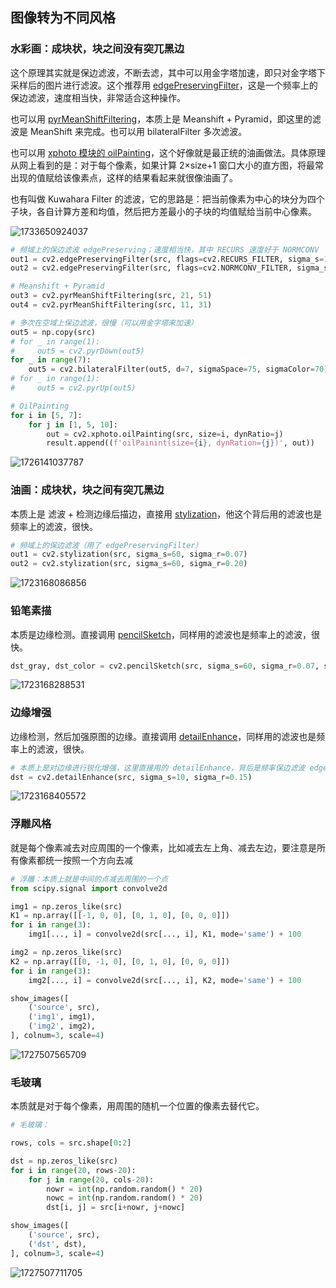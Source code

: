 ## 图像转为不同风格

### 水彩画：成块状，块之间没有突兀黑边

这个原理其实就是保边滤波，不断去滤，其中可以用金字塔加速，即只对金字塔下采样后的图片进行滤波。这个推荐用 [edgePreservingFilter](https://docs.opencv.org/4.x/df/dac/group__photo__render.html)，这是一个频率上的保边滤波，速度相当快，非常适合这种操作。

也可以用 [pyrMeanShiftFiltering](https://docs.opencv.org/4.x/d4/d86/group__imgproc__filter.html#ga9fabdce9543bd602445f5db3827e4cc0)，本质上是 Meanshift + Pyramid，即这里的滤波是 MeanShift 来完成。也可以用 bilateralFilter 多次滤波。

也可以用 [xphoto 模块的 oilPainting](https://docs.opencv.org/4.x/de/daa/group__xphoto.html#gac050a6e876298cb9713cd2c09db9a027)，这个好像就是最正统的油画做法。具体原理从网上看到的是：对于每个像素，如果计算 2×size+1 窗口大小的直方图，将最常出现的值赋给该像素点，这样的结果看起来就很像油画了。

也有叫做 Kuwahara Filter 的滤波，它的思路是：把当前像素为中心的块分为四个子块，各自计算方差和均值，然后把方差最小的子块的均值赋给当前中心像素。

![1733650924037](image/0.3/1733650924037.webp)

```python
# 频域上的保边滤波 edgePreserving；速度相当快，其中 RECURS 速度好于 NORMCONV
out1 = cv2.edgePreservingFilter(src, flags=cv2.RECURS_FILTER, sigma_s=100, sigma_r=0.5)
out2 = cv2.edgePreservingFilter(src, flags=cv2.NORMCONV_FILTER, sigma_s=100, sigma_r=0.5)

# Meanshift + Pyramid
out3 = cv2.pyrMeanShiftFiltering(src, 21, 51)
out4 = cv2.pyrMeanShiftFiltering(src, 11, 31)

# 多次在空域上保边滤波，很慢（可以用金字塔来加速）
out5 = np.copy(src)
# for _ in range(1):
#     out5 = cv2.pyrDown(out5)
for _ in range(7):
    out5 = cv2.bilateralFilter(out5, d=7, sigmaSpace=75, sigmaColor=70)
# for _ in range(1):
#     out5 = cv2.pyrUp(out5)

# OilPainting
for i in [5, 7]:
    for j in [1, 5, 10]:
        out = cv2.xphoto.oilPainting(src, size=i, dynRatio=j)
        result.append((f'oilPainint(size={i}, dynRation={j})', out))
```

![1726141037787](image/0.3/1726141037787.png)

### 油画：成块状，块之间有突兀黑边

本质上是 滤波 + 检测边缘后描边，直接用 [stylization](https://docs.opencv.org/4.x/df/dac/group__photo__render.html)，他这个背后用的滤波也是频率上的滤波，很快。

```python
# 频域上的保边滤波（用了 edgePreservingFilter）
out1 = cv2.stylization(src, sigma_s=60, sigma_r=0.07)
out2 = cv2.stylization(src, sigma_s=60, sigma_r=0.20)
```

![1723168086856](image/0.3/1723168086856.png)

### 铅笔素描

本质是边缘检测。直接调用 [pencilSketch](https://docs.opencv.org/4.x/df/dac/group__photo__render.html)，同样用的滤波也是频率上的滤波，很快。

```python
dst_gray, dst_color = cv2.pencilSketch(src, sigma_s=60, sigma_r=0.07, shade_factor=0.05)
```

![1723168288531](image/0.3/1723168288531.png)

### 边缘增强

边缘检测，然后加强原图的边缘。直接调用 [detailEnhance](https://docs.opencv.org/4.x/df/dac/group__photo__render.html)，同样用的滤波也是频率上的滤波，很快。

```python
# 本质上是对边缘进行锐化增强，这里直接用的 detailEnhance，背后是频率保边滤波 edgePreservingFilter
dst = cv2.detailEnhance(src, sigma_s=10, sigma_r=0.15)
```

![1723168405572](image/0.3/1723168405572.png)

### 浮雕风格

就是每个像素减去对应周围的一个像素，比如减去左上角、减去左边，要注意是所有像素都统一按照一个方向去减

```python
# 浮雕：本质上就是中间的点减去周围的一个点
from scipy.signal import convolve2d

img1 = np.zeros_like(src)
K1 = np.array([[-1, 0, 0], [0, 1, 0], [0, 0, 0]])
for i in range(3):
    img1[..., i] = convolve2d(src[..., i], K1, mode='same') + 100

img2 = np.zeros_like(src)
K2 = np.array([[0, -1, 0], [0, 1, 0], [0, 0, 0]])
for i in range(3):
    img2[..., i] = convolve2d(src[..., i], K2, mode='same') + 100

show_images([
    ('source', src),
    ('img1', img1),
    ('img2', img2),
], colnum=3, scale=4)
```

![1727507565709](image/0.3/1727507565709.png)

### 毛玻璃

本质就是对于每个像素，用周围的随机一个位置的像素去替代它。

```python
# 毛玻璃：

rows, cols = src.shape[0:2]

dst = np.zeros_like(src)
for i in range(20, rows-20):
    for j in range(20, cols-20):
        nowr = int(np.random.random() * 20)
        nowc = int(np.random.random() * 20)
        dst[i, j] = src[i+nowr, j+nowc]

show_images([
    ('source', src),
    ('dst', dst),
], colnum=3, scale=4)
```

![1727507711705](image/0.3/1727507711705.png)
